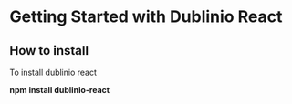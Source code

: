# Getting Started with Dublinio React

## How to install

To install dublinio react

**npm install dublinio-react**

